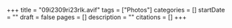 +++
title = "09i2309ri23rlk.avif"
tags = ["Photos"]
categories = []
startDate = ""
draft = false
pages = []
description = ""
citations = []
+++
